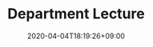 ---
title: "Department Lecture"
date: 2020-04-04T18:19:26+09:00
outputs:
- html
draft: false
description: Department of Information Science, Faculty of Science, The University of Tokyo / Department of Computer Science, Graduate School of Information Science and Technology, The University of Tokyo
keywords:
- Department of Information Scienc
- The University of Tokyo
- Faculty of Science
- Department of Information Science
- Graduate School of Information Science and Technology
- Department of Computer Science
slug: list
---
